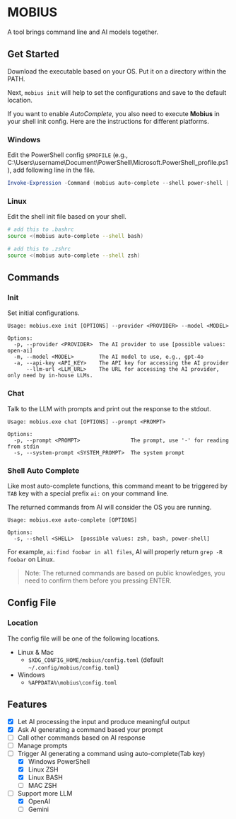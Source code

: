 # MOBIUS

A tool brings command line and AI models together.

## Get Started

Download the executable based on your OS.  Put it on a directory within the PATH.

Next, `mobius init` will help to set the configurations and save to the default location.

If you want to enable *AutoComplete*, you also need to execute **Mobius** in your shell init config.  Here are the instructions for different platforms.

### Windows

Edit the PowerShell config `$PROFILE` (e.g., C:\Users\username\Document\PowerShell\Microsoft.PowerShell_profile.ps1), add following line in the file.

```powershell
Invoke-Expression -Command (mobius auto-complete --shell power-shell | Out-String)
```

### Linux

Edit the shell init file based on your shell.

```bash
# add this to .bashrc
source <(mobius auto-complete --shell bash)
```

```bash
# add this to .zshrc
source <(mobius auto-complete --shell zsh)
```

## Commands

### Init

Set initial configurations.

```
Usage: mobius.exe init [OPTIONS] --provider <PROVIDER> --model <MODEL>

Options:
  -p, --provider <PROVIDER>  The AI provider to use [possible values: open-ai]
  -m, --model <MODEL>        The AI model to use, e.g., gpt-4o
  -a, --api-key <API_KEY>    The API key for accessing the AI provider
      --llm-url <LLM_URL>    The URL for accessing the AI provider, only need by in-house LLMs.
```

### Chat

Talk to the LLM with prompts and print out the response to the stdout.

```
Usage: mobius.exe chat [OPTIONS] --prompt <PROMPT>

Options:
  -p, --prompt <PROMPT>                The prompt, use '-' for reading from stdin
  -s, --system-prompt <SYSTEM_PROMPT>  The system prompt
```

### Shell Auto Complete

Like most auto-complete functions, this command meant to be triggered by `TAB` key with a special 
prefix `ai:` on your command line.

The returned commands from AI will consider the OS you are running.

```
Usage: mobius.exe auto-complete [OPTIONS]

Options:
  -s, --shell <SHELL>  [possible values: zsh, bash, power-shell]
```

For example, `ai:find foobar in all files`, AI will properly return `grep -R foobar` on Linux.

> Note: The returned commands are based on public knowledges, you need to confirm them before you pressing ENTER.

## Config File

### Location

The config file will be one of the following locations.

* Linux & Mac
  * `$XDG_CONFIG_HOME/mobius/config.toml` (default `~/.config/mobius/config.toml`)
* Windows
  * `%APPDATA%\mobius\config.toml`

## Features

- [X] Let AI processing the input and produce meaningful output
- [X] Ask AI generating a command based your prompt
- [ ] Call other commands based on AI response
- [ ] Manage prompts
- [ ] Trigger AI generating a command using auto-complete(Tab key)
  - [X] Windows PowerShell
  - [X] Linux ZSH
  - [X] Linux BASH
  - [ ] MAC ZSH
- [ ] Support more LLM
  - [X] OpenAI
  - [ ] Gemini
